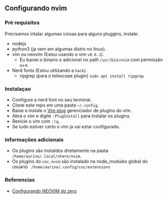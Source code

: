 ## Configurando nvim

### Pré requisitos
Precisamos intalar algumas coisas para alguns pluggins, instale:
- nodejs
- python3 (ja vem em algumas distro no linux).
- vim ou neovim (Estou usando o vim `v0.6.1`).
  - Eu baixei o binario e adicionei no path `/usr/bin/nvim` com permissão u+x.
- Nerd fonts (Estou utilizando a `hack`).
  - ripgrep (para o telescope plugin) `sudo apt install ripgrep`

### Instalaçao
- Configure a nerd font no seu terminal.
- Clone este repo em uma pasta `~/.config`.
- Baixe e instale o [Vim plug](https://github.com/junegunn/vim-plug) gerenciador de plugins do vim.
- Abra o vim e digite `:PlugInstall` para instalar os plugins.
- Renicie o vim com `:!q`.
- Se tudo estiver certo o vim ja vai estar configurado.


### informações adicionais
- Os plugins são instaldos diretamente na pasta `/home/aurino/.local/share/nvim`.
- Os plugins do `coc.nvim` são instalado na node_modules global do usuario ` /home/aurino/.config/coc/extensions`

### Referencias
- [Configurando NEOVIM do zero](https://www.youtube.com/watch?v=lm7y2hI6zME)
